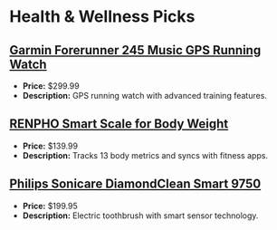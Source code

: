 # Health & Wellness Picks

## [Garmin Forerunner 245 Music GPS Running Watch](https://www.amazon.com/dp/B07Q29X3YK?tag=mychanneld-20)
- **Price:** $299.99
- **Description:** GPS running watch with advanced training features.

## [RENPHO Smart Scale for Body Weight](https://www.amazon.com/dp/B07Y2XQ4Z4?tag=mychanneld-20)
- **Price:** $139.99
- **Description:** Tracks 13 body metrics and syncs with fitness apps.

## [Philips Sonicare DiamondClean Smart 9750](https://www.amazon.com/dp/B07RFX7QY7?tag=mychanneld-20)
- **Price:** $199.95
- **Description:** Electric toothbrush with smart sensor technology.

